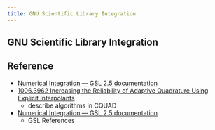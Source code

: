 ```yaml
---
title: GNU Scientific Library Integration
---
```


## GNU Scientific Library Integration




## Reference
* [Numerical Integration — GSL 2\.5 documentation](https://www.gnu.org/software/gsl/doc/html/integration.html#qng-non-adaptive-gauss-kronrod-integration)
* [1006\.3962 Increasing the Reliability of Adaptive Quadrature Using Explicit Interpolants](https://arxiv.org/abs/1006.3962)
    * describe algorithms in CQUAD
* [Numerical Integration — GSL 2\.5 documentation](https://www.gnu.org/software/gsl/doc/html/integration.html#references-and-further-reading)
    * GSL References

